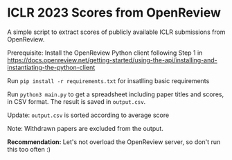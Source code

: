 # ICLR 2023 Scores from OpenReview

A simple script to extract scores of publicly available ICLR submissions from OpenReview.

Prerequisite: Install the OpenReview Python client following Step 1 in https://docs.openreview.net/getting-started/using-the-api/installing-and-instantiating-the-python-client

Run `pip install -r requirements.txt` for insatlling basic requirements

Run `python3 main.py` to get a spreadsheet including paper titles and scores, in CSV format. The result is saved in `output.csv`.

Update: `output.csv` is sorted according to average score

Note: Withdrawn papers are excluded from the output.

**Recommendation:** Let's not overload the OpenReview server, so don't run this too often :)